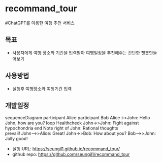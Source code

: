 # recommand_tour
#ChatGPT를 이용한 여행 추천 서비스


## 목표

* 사용자에게 여행 장소와 기간을 입력받아 여행일정을 추천해주는 간단한 챗봇만들어보기

## 사용방법

* 실행후 여행장소와 여행기간 입력

## 개발일정

sequenceDiagram
    participant Alice
    participant Bob
    Alice->>John: Hello John, how are you?
    loop Healthcheck
        John->>John: Fight against hypochondria
    end
    Note right of John: Rational thoughts <br/>prevail!
    John-->>Alice: Great!
    John->>Bob: How about you?
    Bob-->>John: Jolly good!


* 실행 URL: https://seungil1.github.io/recommand_tour/
* github repo: https://github.com/seungil1/recommand_tour
